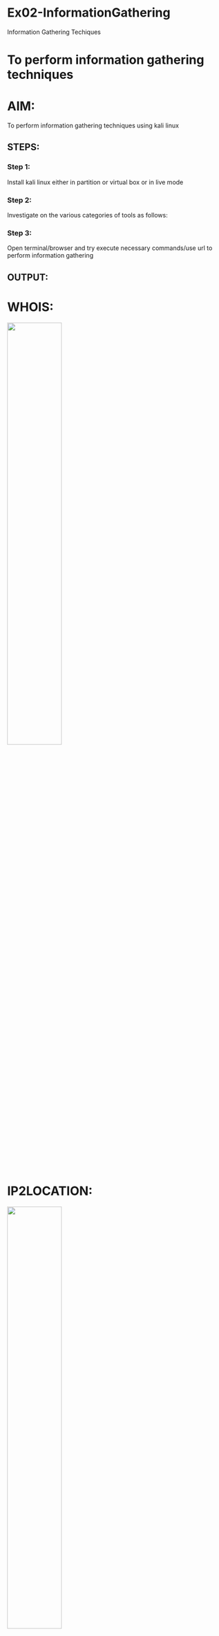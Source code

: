 # Ex02-InformationGathering
Information Gathering Techiques

# To perform information gathering techniques

# AIM:

To perform information gathering techniques using kali linux 

## STEPS:

### Step 1:

Install kali linux either in partition or virtual box or in live mode

### Step 2:

Investigate on the various categories of tools as follows:

### Step 3:
Open terminal/browser and try execute necessary commands/use url to perform information gathering


## OUTPUT:
# WHOIS:
<img src="https://github.com/user-attachments/assets/2c400b19-dd18-4bc3-a7b5-27817cd21c81" width=50%>

# IP2LOCATION:
<img src="https://github.com/user-attachments/assets/79bd9fa4-ad36-4cc5-88e4-ad051cb75227" width=50%>

# WEB ARCHIVE:
<img src="https://github.com/user-attachments/assets/6ca674b5-855c-4ab3-b184-15cd3ba1d95e" width=50%>

# NMAP:
<img src="https://github.com/user-attachments/assets/51b3872c-47f7-4ad7-84e7-9ede891343f7" width=50%>

# WHATWEB:
<img src="https://github.com/user-attachments/assets/d07c0b4c-4118-4983-8fe6-6b9f1d0c09e0" width=50%>

# HTTP PRINT:
<img src="https://github.com/user-attachments/assets/6d902dc5-58b5-4124-9781-8d858e477ea8" width=50%>

# TRACEROUTE:
<img src="https://github.com/user-attachments/assets/f863f8cf-0761-4bd8-b2c3-0c312b233449" width=50%>
<img src="https://github.com/user-attachments/assets/3e7862d3-898d-46dc-995b-a85c0aed69ff" width=50%>

## RESULT:
The information gathering techniques tools/procedure were  identified successfully
